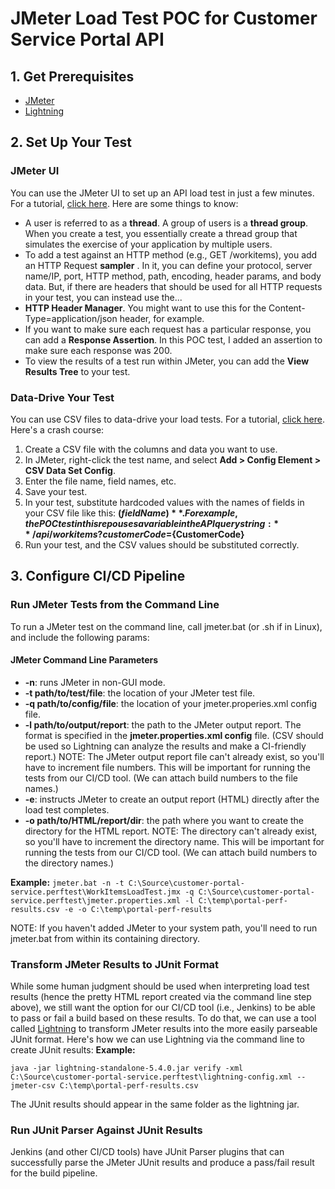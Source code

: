 # JMeter Load Test POC for Customer Service Portal API
## 1. Get Prerequisites
- [JMeter](https://jmeter.apache.org/download_jmeter.cgi)
- [Lightning](http://automatictester.github.io/lightning/standalone_jar.html)

## 2. Set Up Your Test
### JMeter UI
You can use the JMeter UI to set up an API load test in just a few minutes. For a tutorial, [click here](https://www.blazemeter.com/blog/rest-api-testing-how-to-do-it-right "click here"). Here are some things to know:
- A user is referred to as a **thread**. A group of users is a **thread group**. When you create a test, you essentially create a thread group that simulates the exercise of your application by multiple users.
- To add a test against an HTTP method (e.g., GET /workitems), you add an HTTP Request **sampler** . In it, you can define your protocol, server name/IP, port, HTTP method, path, encoding, header params, and body data. But, if there are headers that should be used for all HTTP requests in your test, you can instead use the...
- **HTTP Header Manager**.  You might want to use this for the Content-Type=application/json header, for example.
- If you want to make sure each request has a particular response, you can add a **Response Assertion**. In this POC test, I added an assertion to make sure each response was 200.
- To view the results of a test run within JMeter, you can add the **View Results Tree** to your test.

### Data-Drive Your Test
You can use CSV files to data-drive your load tests. For a tutorial, [click here](https://www.blazemeter.com/blog/advanced-load-testing-scenarios-jmeter-part-2-data-driven-testing-and-assertions "click here"). Here's a crash course:

1. Create a CSV file with the columns and data you want to use. 
2. In JMeter, right-click the test name, and select **Add > Config Element > CSV Data Set Config**.
3. Enter the file name, field names, etc.
4. Save your test.
5. In your test, substitute hardcoded values with the names of fields in your CSV file like this: **$(fieldName)**. For example, the POC test in this repo uses a variable in the API query string: **/api/workitems?customerCode=${CustomerCode}**
6. Run your test, and the CSV values should be substituted correctly.

## 3. Configure CI/CD Pipeline
### Run JMeter Tests from the Command Line
To run a JMeter test on the command line, call jmeter.bat (or .sh if in Linux), and include the following params:

#### JMeter Command Line Parameters
* **-n**: runs JMeter in non-GUI mode.
* **-t path/to/test/file**: the location of your JMeter test file.
* **-q path/to/config/file**: the location of your jmeter.properies.xml config file.
* **-l path/to/output/report**: the path to the JMeter output report. The format is specified in the **jmeter.properties.xml config** file. (CSV should be used so Lightning can analyze the results and make a CI-friendly report.) NOTE: The JMeter output report file can't already exist, so you'll have to increment file numbers. This will be important for running the tests from our CI/CD tool. (We can attach build numbers to the file names.)
* **-e**: instructs JMeter to create an output report (HTML) directly after the load test completes.
* **-o path/to/HTML/report/dir**: the path where you want to create the directory for the HTML report. NOTE: The directory can't already exist, so you'll have to increment the directory name. This will be important for running the tests from our CI/CD tool. (We can attach build numbers to the directory names.)

**Example:**
`jmeter.bat -n -t C:\Source\customer-portal-service.perftest\WorkItemsLoadTest.jmx -q C:\Source\customer-portal-service.perftest\jmeter.properties.xml -l C:\temp\portal-perf-results.csv -e -o C:\temp\portal-perf-results`

NOTE: If you haven't added JMeter to your system path, you'll need to run jmeter.bat from within its containing directory.

### Transform JMeter Results to JUnit Format
While some human judgment should be used when interpreting load test results (hence the pretty HTML report created via the command line step above), we still want the option for our CI/CD tool (i.e., Jenkins) to be able to pass or fail a build based on these results. To do that, we can use a tool called [Lightning](http://automatictester.github.io/lightning/standalone_jar.html "Lightning") to transform JMeter results into the more easily parseable JUnit format. Here's how we can use Lightning via the command line to create JUnit results:
**Example:**

`java -jar lightning-standalone-5.4.0.jar verify -xml C:\Source\customer-portal-service.perftest\lightning-config.xml --jmeter-csv C:\temp\portal-perf-results.csv`

The JUnit results should appear in the same folder as the lightning jar.

### Run JUnit Parser Against JUnit Results
Jenkins (and other CI/CD tools) have JUnit Parser plugins that can successfully parse the JMeter JUnit results and produce a pass/fail result for the build pipeline.
